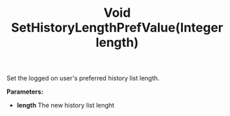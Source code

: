 ﻿---
uid: crmscript_ref_NSViewStateAgent_SetHistoryLengthPrefValue
title: Void SetHistoryLengthPrefValue(Integer length)
intellisense: NSViewStateAgent.SetHistoryLengthPrefValue
keywords: NSViewStateAgent, SetHistoryLengthPrefValue
so.topic: reference
---

Set the logged on user's preferred history list length.

**Parameters:**
 - **length** The new history list lenght
